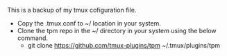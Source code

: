This is a backup of my tmux cofiguration file.
- Copy the .tmux.conf to ~/ location in your system.
- Clone the tpm repo in the ~/ directory in your system using the below command.
    - git clone https://github.com/tmux-plugins/tpm ~/.tmux/plugins/tpm
